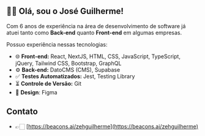 ## 👋🏻 Olá, sou o José Guilherme!

Com 6 anos de experiência na área de desenvolvimento de software já atuei tanto como **Back-end** quanto **Front-end** em algumas empresas. <br>

Possuo experiência nessas tecnologias:
  - 🌐 **Front-end:** React, NextJS, HTML, CSS, JavaScript, TypeScript, jQuery, Tailwind CSS, Bootstrap, GraphQL
  - ⚙️ **Back-end:** DatoCMS (CMS), Supabase
  - ✅ **Testes Automatizados:** Jest, Testing Library
  - ⏳ **Controle de Versão:** Git
  - 🎨 **Design**: Figma

## Contato

- 👉🏻 [https://beacons.ai/zehguilherme](https://beacons.ai/zehguilherme)
